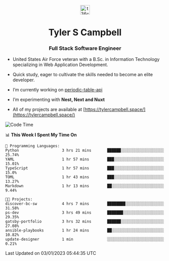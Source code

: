 <p align="center">
<a href="https://www.linkedin.com/in/t36campbell" target="blank"><img align="center" src="https://ik.imagekit.io/t36campbell/Portfolio/linkedin.png.original_m8bbGgPh6.png" alt="t36campbell" height="30" width="30" /></a>
</p>
<h1 align="center">Tyler S Campbell</h1>
<h3 align="center">Full Stack Software Engineer</h3>

* United States Air Force veteran with a B.Sc. in Information Technology specializing in Web Application Development. 

* Quick study, eager to cultivate the skills needed to become an elite developer.

* I’m currently working on [periodic-table-api](https://github.com/t36campbell/periodic-table-api)

* I’m experimenting with **Nest, Next and Nuxt**

* All of my projects are available at [https://tylercampbell.space/](https://tylercampbell.space/)

<!--START_SECTION:waka-->
![Code Time](http://img.shields.io/badge/Code%20Time-2%2C069%20hrs%2048%20mins-blue)

📊 **This Week I Spent My Time On** 

```text
💬 Programming Languages: 
Python                   3 hrs 21 mins       ██████░░░░░░░░░░░░░░░░░░░   25.74% 
YAML                     1 hr 57 mins        ███░░░░░░░░░░░░░░░░░░░░░░   15.01% 
TypeScript               1 hr 57 mins        ███░░░░░░░░░░░░░░░░░░░░░░   15.0% 
TOML                     1 hr 43 mins        ███░░░░░░░░░░░░░░░░░░░░░░   13.27% 
Markdown                 1 hr 13 mins        ██░░░░░░░░░░░░░░░░░░░░░░░   9.44%

🐱‍💻 Projects: 
discover-bc-sw           4 hrs 7 mins        ████████░░░░░░░░░░░░░░░░░   31.58% 
ps-dev                   3 hrs 49 mins       ███████░░░░░░░░░░░░░░░░░░   29.35% 
gatsby-portfolio         3 hrs 32 mins       ██████░░░░░░░░░░░░░░░░░░░   27.08% 
ansible-playbooks        1 hr 24 mins        ██░░░░░░░░░░░░░░░░░░░░░░░   10.82% 
update-designer          1 min               ░░░░░░░░░░░░░░░░░░░░░░░░░   0.21%

```


 Last Updated on 03/01/2023 05:44:35 UTC
<!--END_SECTION:waka-->
